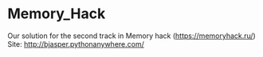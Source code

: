 # Memory_Hack
Our solution for the second track in Memory hack (https://memoryhack.ru/)
Site: http://bjasper.pythonanywhere.com/

